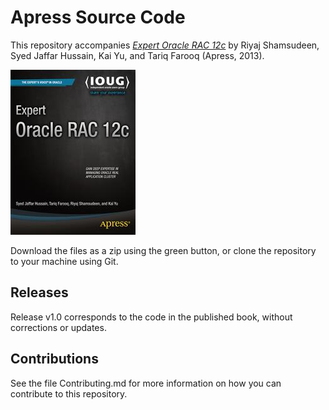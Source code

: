 # Apress Source Code

This repository accompanies [*Expert Oracle RAC 12c*](http://www.apress.com/9781430250449) by Riyaj Shamsudeen, Syed Jaffar Hussain, Kai Yu, and Tariq Farooq (Apress, 2013).

![Cover image](9781430250449.jpg)

Download the files as a zip using the green button, or clone the repository to your machine using Git.

## Releases

Release v1.0 corresponds to the code in the published book, without corrections or updates.

## Contributions

See the file Contributing.md for more information on how you can contribute to this repository.
